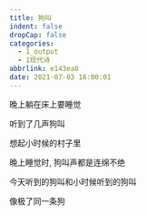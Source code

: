 ```yaml
---
title: 狗叫
indent: false
dropCap: false
categories:
  - 1_output
  - 1现代诗
abbrlink: e143ea8
date: 2021-07-03 16:00:01
---
```


晚上躺在床上要睡觉

听到了几声狗叫

想起小时候的村子里

晚上睡觉时, 狗叫声都是连绵不绝

今天听到的狗叫和小时候听到的狗叫

像极了同一条狗
